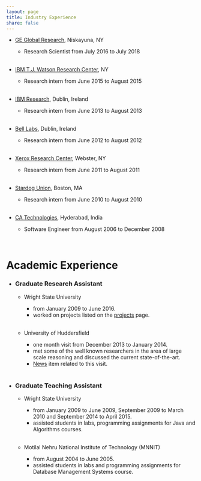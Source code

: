 ```yaml
---
layout: page
title: Industry Experience
share: false
---
```


  * <a href="http://www.geglobalresearch.com/" target="_blank">GE Global Research</a>, Niskayuna, NY
    * Research Scientist from July 2016 to July 2018        
&nbsp;    

  * <a href="http://www.research.ibm.com/labs/watson/" target="_blank">IBM T.J. Watson Research Center</a>, NY
    * Research intern from June 2015 to August 2015   
&nbsp;

  * <a href="https://www.research.ibm.com/labs/ireland/" target="_blank">IBM Research</a>, Dublin, Ireland
    * Research intern from June 2013 to August 2013  
&nbsp;

  * <a href="https://www.bell-labs.com/" target="_blank">Bell Labs</a>, Dublin, Ireland
    * Research intern from June 2012 to August 2012   
&nbsp;

  * <a href="http://www.xerox.com/innovation/enfo.html" target="_blank">Xerox Research Center</a>, Webster, NY
    * Research intern from June 2011 to August 2011   
&nbsp;

  * <a href="http://www.stardog.com/" target="_blank">Stardog Union</a>, Boston, MA
    * Research intern from June 2010 to August 2010    
&nbsp;

  * <a href="https://www.ca.com/" target="_blank">CA Technologies</a>, Hyderabad, India
    * Software Engineer from August 2006 to December 2008  

<br/>

Academic Experience
===================

* ### Graduate Research Assistant
    * Wright State University   
      * from January 2009 to June 2016.
      * worked on projects listed on the <a href="/projects" target="_blank">projects</a> page.   
&nbsp;
  
    * University of Huddersfield   
      * one month visit from December 2013 to January 2014.
      * met some of the well known researchers in the area of large scale reasoning and discussed the current state-of-the-art.   
      * <a href="http://www-old.hud.ac.uk/news/2013/december/worldprojectmanaginglinkedopendatagetsunderway.php" target="_blank">News</a> item related to this visit.     
&nbsp;

* ### Graduate Teaching Assistant
    * Wright State University
      * from January 2009 to June 2009, September 2009 to March 2010 and September 2014 to April 2015.
      * assisted students in labs, programming assignments for Java and Algorithms courses.   
&nbsp;

    * Motilal Nehru National Institute of Technology (MNNIT)  
      * from August 2004 to June 2005.
      * assisted students in labs and programming assignments for Database Management Systems course.


